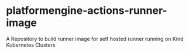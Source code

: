 # platformengine-actions-runner-image
A Repository to build runner image for self hosted runner running on Kind Kubernetes Clusters
